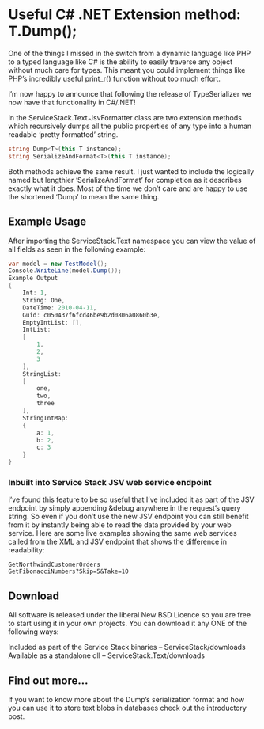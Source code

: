 # Useful C# .NET Extension method: T.Dump();

One of the things I missed in the switch from a dynamic language like PHP to a typed language like C# is the ability to easily traverse any object without much care for types. This meant you could implement things like PHP’s incredibly useful print_r() function without too much effort.

I’m now happy to announce that following the release of TypeSerializer we now have that functionality in C#/.NET!

In the ServiceStack.Text.JsvFormatter class are two extension methods which recursively dumps all the public properties of any type into a human readable ‘pretty formatted’ string.

```csharp
string Dump<T>(this T instance);
string SerializeAndFormat<T>(this T instance);
```

Both methods achieve the same result. I just wanted to include the logically named but lengthier ‘SerializeAndFormat’ for completion as it describes exactly what it does. Most of the time we don’t care and are happy to use the shortened ‘Dump’ to mean the same thing.

## Example Usage

After importing the ServiceStack.Text namespace you can view the value of all fields as seen in the following example:

```csharp
var model = new TestModel();
Console.WriteLine(model.Dump());
Example Output
{
    Int: 1,
    String: One,
    DateTime: 2010-04-11,
    Guid: c050437f6fcd46be9b2d0806a0860b3e,
    EmptyIntList: [],
    IntList:
    [
        1,
        2,
        3
    ],
    StringList:
    [
        one,
        two,
        three
    ],
    StringIntMap:
    {
        a: 1,
        b: 2,
        c: 3
    }
}
```

### Inbuilt into Service Stack JSV web service endpoint

I’ve found this feature to be so useful that I’ve included it as part of the JSV endpoint by simply appending &debug anywhere in the request’s query string. So even if you don’t use the new JSV endpoint you can still benefit from it by instantly being able to read the data provided by your web service. Here are some live examples showing the same web services called from the XML and JSV endpoint that shows the difference in readability:

    GetNorthwindCustomerOrders
    GetFibonacciNumbers?Skip=5&Take=10

## Download

All software is released under the liberal New BSD Licence so you are free to start using it in your own projects. You can download it any ONE of the following ways:

Included as part of the Service Stack binaries –  ServiceStack/downloads
Available as a standalone dll – ServiceStack.Text/downloads
 
## Find out more…

If you want to know more about the Dump’s serialization format and how you can use it to store text blobs in databases check out the introductory post.
